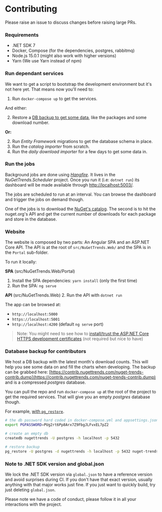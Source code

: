 # Contributing

Please raise an issue to discuss changes before raising large PRs.

### Requirements

- .NET SDK 7
- Docker, Compose (for the dependencies, postgres, rabbitmq)
- Node.js 15.0.1 (might also work with higher versions)
- Yarn (We use Yarn instead of npm)


### Run dependant services

We want to get a script to bootstrap the development environment but it's not here yet.
That means now you'll need to:

1. Run `docker-compose up` to get the services.

And either:

2. Restore a [DB backup to get some data](#database-backup-for-contributors), like the packages and some download number.

**Or:**

2. Run _Entity Framework_ migrations to get the database schema in place.
3. Run the _catalog importer_ from scratch.
4. Run the _daily download importer_ for a few days to get some data in.

### Run the jobs

Background jobs are done using [_Hangfire_](https://github.com/HangfireIO/Hangfire). It lives in the
_NuGetTrends.Scheduler_ project. Once you run it (i.e: `dotnet run`) its dashboard will be made available through [http://localhost:5003/](http://localhost:5003/).

The jobs are scheduled to run at an interval. You can browse the dashboard and trigger the jobs on demand though.

One of the jobs is to download the [NuGet's catalog](https://docs.microsoft.com/en-us/nuget/api/catalog-resource).
The second is to hit the nuget.org's API and get the current number of downloads for each package and store in the database.

### Website

The website is composed by two parts: An Angular SPA and an ASP.NET Core API. The API is at the root of `src/NuGetTrends.Web/` and the SPA is in the `Portal` sub-folder.

To run it locally:

**SPA** (src/NuGetTrends.Web/Portal)
1. Install the SPA dependencies: `yarn install` (only the first time)
2. Run the SPA: `ng serve`

**API** (src/NuGetTrends.Web)
2. Run the API with `dotnet run`

The app can be browsed at:
- `http://localhost:5000`
- `https://localhost:5001`
- `http://localhost:4200` (default `ng serve` port)

> Note: You might need to see how to [install/trust the ASP.NET Core HTTPS development certificates](https://docs.microsoft.com/en-us/aspnet/core/security/enforcing-ssl?view=aspnetcore-5.0&tabs=visual-studio#trust-the-aspnet-core-https-development-certificate-on-windows-and-macos) (not required but nice to have)

### Database backup for contributors

We host a DB backup with the latest month's download counts. This will help you see some data on and fill the charts when developing.
The backup can be grabbed here: [https://contrib.nugettrends.com/nuget-trends-contrib.dump](https://contrib.nugettrends.com/nuget-trends-contrib.dump) and is a compressed _postgres_ database.

You can pull the repo and run `docker-compose up` at the root of the project to get the required services.
That will give you an empty _postgres_ database though.

For example, [with `pg_restore`](https://command-not-found.com/pg_restore).

```sh
# the db password hard coded in docker-compose.yml and appsettings.json config files:
export PGPASSWORD=PUg2rt6Pp8Arx7Z9FbgJLFvxEL7pZ2

# create an empty db
createdb nugettrends -U postgres -h localhost -p 5432

# restore backup
pg_restore -U postgres -d nugettrends -h localhost -p 5432 nuget-trends-contrib.dump
```

### Note to .NET SDK version and global.json

We lock the .NET SDK version via `global.json` to have a reference version and avoid surprises during CI.
If you don't have that exact version, usually anything with that major works just fine.
If you just want to quickly build, try just deleting `global.json`.

Please note we have a code of conduct, please follow it in all your interactions with the project.
